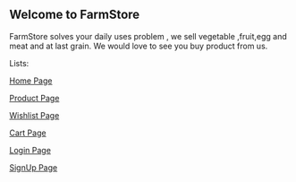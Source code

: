 ## Welcome to FarmStore

FarmStore solves your daily uses problem , we sell vegetable ,fruit,egg and meat and at last grain. We would love to see you buy product from us.


Lists: 

<a href="https://farmstore.netlify.app/">Home Page</a>

<a href="https://farmstore.netlify.app/product">Product Page</a>

<a href="https://farmstore.netlify.app/wishlist">Wishlist Page</a>

<a href="https://farmstore.netlify.app/cart">Cart Page</a>

<a href="https://farmstore.netlify.app/login">Login Page</a>

<a href="https://farmstore.netlify.app/signup">SignUp Page</a>

 




